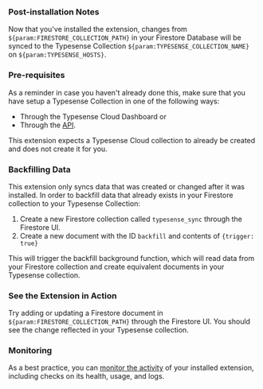 ### Post-installation Notes

Now that you've installed the extension, changes from `${param:FIRESTORE_COLLECTION_PATH}`
in your Firestore Database will be synced to the Typesense Collection `${param:TYPESENSE_COLLECTION_NAME}`
on `${param:TYPESENSE_HOSTS}`.

### Pre-requisites

As a reminder in case you haven't already done this, make sure that you have setup a Typesense Collection in one of the following ways:

- Through the Typesense Cloud Dashboard or
- Through the [API](https://typesense.org/docs/0.20.0/api/collections.html#create-a-collection).

This extension expects a Typesense Cloud collection to already be created and does not create it for you.

### Backfilling Data

This extension only syncs data that was created or changed after it was installed.
In order to backfill data that already exists in your Firestore collection to your Typesense Collection:

1. Create a new Firestore collection called `typesense_sync` through the Firestore UI.
2. Create a new document with the ID `backfill` and contents of `{trigger: true}`

This will trigger the backfill background function, which will read data from your Firestore collection and create equivalent documents in your Typesense collection.

### See the Extension in Action

Try adding or updating a Firestore document in `${param:FIRESTORE_COLLECTION_PATH}` through the Firestore UI.
You should see the change reflected in your Typesense collection.

### Monitoring

As a best practice, you can [monitor the activity](https://firebase.google.com/docs/extensions/manage-installed-extensions#monitor) of your installed extension, including checks on its health, usage, and logs.

